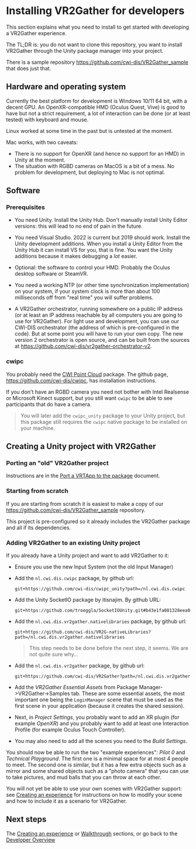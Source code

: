 # Installing VR2Gather for developers

This section explains what you need to install to get started with developing a VR2Gather experience.

The TL;DR is: you do not want to clone this repository, you want to install VR2Gather through the Unity package manager into your project.

There is a sample repository <https://github.com/cwi-dis/VR2Gather_sample> that does just that.

## Hardware and operating system

Currently the best platform for development is Windows 10/11 64 bit, with a decent GPU. An OpenXR-compatible HMD (Oculus Quest, Vive) is good to have but not a strict requirement, a lot of interaction can be done (or at least tested) with keyboard and mouse.

Linux worked at some time in the past but is untested at the moment.

Mac works, with two caveats:

- There is no support for OpenXR (and hence no support for an HMD) in Unity at the moment.
- The situation with RGBD cameras on MacOS is a bit of a mess. No problem for development, but deploying to Mac is not optimal.

## Software

### Prerequisites

- You need Unity. Install the Unity Hub. Don't manually install Unity Editor versions: this will lead to no end of pain in the future.

- You need Visual Studio. 2022 is current but 2019 should work. Install the Unity development additions. When you install a Unity Editor from the Unity Hub it can install VS for you, that is fine. You want the Unity additions because it makes debugging a _lot_ easier.

- Optional: the software to control your HMD. Probably the Oculus desktop software or SteamVR. 

- You need a working NTP (or other time synchronization implementation) on your system, if your system clock is more than about 100 milliseconds off from "real time" you will suffer problems.


- A VR2Gather orchestrator, running somewhere on a public IP address (or at least an IP address reachable by all computers you are going to use for VR2Gather). For light use and development, you can use our CWI-DIS orchestrator (the address of which is pre-configured in the code). But at some point you will have to run your own copy. The new version 2 orchestrator is open source, and can be built from the sources at <https://github.com/cwi-dis/vr2gather-orchestrator-v2>.

### cwipc

You probably need the [CWI Point Cloud](https://github.com/cwi-dis/cwipc) package. The github page, <https://github.com/cwi-dis/cwipc>, has installation instructions. 

If you don't have an RGBD camera you need not bother with Intel Realsense or Microsoft Kinect support, but you still want `cwipc` to be able to see participants that do have a camera.

> You will later add the `cwipc_unity` package to your Unity project, but this package still requires the `cwipc` native package to be installed on your machine.

## Creating a Unity project with VR2Gather

### Porting an "old" VR2Gather project

Instructions are in the [Port a VRTApp to the package](31-port-to-package.md) document.

### Starting from scratch

If you are starting from scratch it is easiest to make a copy of our <https://github.com/cwi-dis/VR2Gather_sample> repository.

This project is pre-configured so it already includes the VR2Gather package and all if its dependencies.

### Adding VR2Gather to an existing Unity project

If you already have a Unity project and want to add VR2Gather to it:

- Ensure you use the new Input System (not the old Input Manager)
- Add the `nl.cwi.dis.cwipc` package, by github url:

  ```
  git+https://github.com/cwi-dis/cwipc_unity?path=/nl.cwi.dis.cwipc
  ```
- Add the Unity SocketIO package by itisnajim. By github URL:
  
  ```
  git+https://github.com/troeggla/SocketIOUnity.git#b43e1fa081328eea08f8a7c05c54eba14c97ae22
  ```
  
- Add the `nl.cwi.dis.vr2gather.nativelibraries` package, by github url:
 
  ```
  git+https://github.com/cwi-dis/VR2G-nativeLibraries?path=/nl.cwi.dis.vr2gather.nativelibraries
  ```
  
  > This step needs to be done before the next step, it seems. We are not quite sure why...
- Add the `nl.cwi.dis.vr2gather` package, by github url:

  ```
  git+https://github.com/cwi-dis/VR2Gather?path=/nl.cwi.dis.vr2gather
  ```
- Add the _VR2Gather Essential Assets_ from Package Manager->VR2Gather->Samples tab. These are some essential assets, the most important one being the `LoginManager` scene that must be used as the first scene in your application (because it creates the shared session).

- Next, in _Project Settings_, you probably want to add an XR plugin (for example _OpenXR_) and you probably want to add at least one Interaction Profile (for example Oculus Touch Controller).

- You may also need to add all the scenes you need to the _Build Settings_.

You should now be able to run the two "example experiences": _Pilot 0_ and _Technical Playground_. The first one is a minimal space for at most 4 people to meet. The second one is similar, but it has a few extra objects such as a mirror and some shared objects such as a "photo camera" that you can use to take pictures, and mud balls that you can throw at each other.

You will not yet be able to use your own scenes with VR2Gather support: see [Creating an experience](10-createnew.md) for instructions on how to modify your scene and how to include it as a scenario for VR2Gather.


## Next steps

The [Creating an experience](10-createnew.md) or [Walkthrough](03-walkthrough.md) sections, or go back to the [Developer Overview](01-overview.md)
